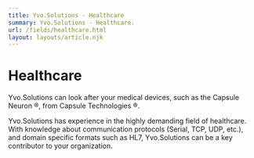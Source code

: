 ```yaml
---
title: Yvo.Solutions - Healthcare
summary: Yvo.Solutions - Healthcare.
url: /fields/healthcare.html
layout: layouts/article.njk
---
```


# Healthcare

Yvo.Solutions can look after your medical devices, such as the Capsule Neuron &#174;, from Capsule Technologies &#174;.

Yvo.Solutions has experience in the highly demanding field of healthcare. With knowledge about communication protocols (Serial, TCP, UDP, etc.), and domain specific formats such as HL7, Yvo.Solutions can be a key contributor to your organization.